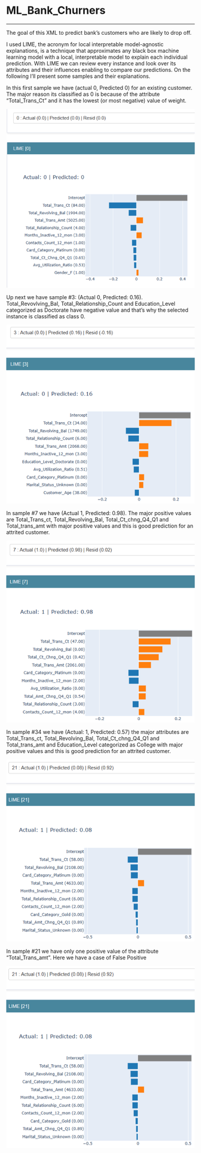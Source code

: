 # ML_Bank_Churners
- - - -

The goal of this XML to predict bank’s customers who are likely to drop off.

I used LIME, the acronym for local interpretable model-agnostic explanations, is a technique that approximates any black box machine learning model with a local, interpretable model to explain each individual prediction.
With LIME we can review every instance and look over its attributes and their influences enabling to compare our predictions. On the following I’ll present some samples and their explanations.

In this first sample we have (actual 0, Predicted 0) for an existing customer. The major reason its classified as 0 is because of the attribute “Total_Trans_Ct” and it has the lowest (or most negative) value of weight.


<p align="center">
  <img src="https://github.com/gil612/ML_Bank_Churners/blob/main/Images/LIME%5B0%5D.png" width="600"/>
</p>
Up next we have sample #3: (Actual 0, Predicted: 0.16). Total_Revovlving_Bal, Total_Relationship_Count and Education_Level categorized as Doctorate have negative value and that’s why the selected instance is classified as class 0.  

<p align="center">
    <img src="https://github.com/gil612/ML_Bank_Churners/blob/main/Images/LIME%5B3%5D.png" width="600"/>
</p> 

In sample #7 we have (Actual 1, Predicted: 0.98). The major positive values are Total_Trans_ct, Total_Revolving_Bal, Total_Ct_chng_Q4_Q1 and Total_trans_amt with major positive values and this is good prediction for an attrited customer.
<p align="center">
    <img src="https://github.com/gil612/ML_Bank_Churners/blob/main/Images/LIME%5B7%5D.png" width="600"/>
  </p>
  In sample #34 we have (Actual: 1, Predicted: 0.57) the major attributes are Total_Trans_ct, Total_Revolving_Bal, Total_Ct_chng_Q4_Q1 and Total_trans_amt and Education_Level categorized as College with major positive values and this is good prediction for an attrited customer.
  <p align="center">
     <img src="https://github.com/gil612/ML_Bank_Churners/blob/main/Images/LIME%5B21%5D.png" width="600"/>
    </p>
    In sample #21 we have only one positive value of the attribute “Total_Trans_amt”. Here we have a case of False Positive

![ezcv logo](https://github.com/gil612/ML_Bank_Churners/blob/main/Images/LIME%5B21%5D.png?raw=true)
